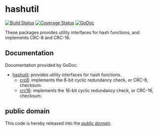 hashutil
========

[![Build Status](https://travis-ci.org/mewpkg/hashutil.svg?branch=master)](https://travis-ci.org/mewpkg/hashutil)
[![Coverage Status](https://img.shields.io/coveralls/mewpkg/hashutil.svg)](https://coveralls.io/r/mewpkg/hashutil?branch=master)
[![GoDoc](https://godoc.org/github.com/mewpkg/hashutil?status.svg)](https://godoc.org/github.com/mewpkg/hashutil)

These packages provides utility interfaces for hash functions, and implements
CRC-8 and CRC-16.

Documentation
-------------

Documentation provided by GoDoc.

- [hashutil][]: provides utility interfaces for hash functions.
	- [crc8][hashutil/crc8]: implements the 8-bit cyclic redundancy check, or CRC-8, checksum.
	- [crc16][hashutil/crc16]: implements the 16-bit cyclic redundancy check, or CRC-16, checksum.

[hashutil]: http://godoc.org/github.com/mewpkg/hashutil
[hashutil/crc8]: http://godoc.org/github.com/mewpkg/hashutil/crc8
[hashutil/crc16]: http://godoc.org/github.com/mewpkg/hashutil/crc16

public domain
-------------

This code is hereby released into the *[public domain][]*.

[public domain]: https://creativecommons.org/publicdomain/zero/1.0/
